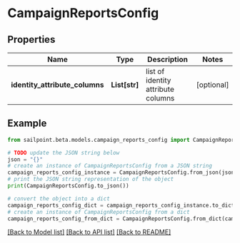 # CampaignReportsConfig


## Properties

Name | Type | Description | Notes
------------ | ------------- | ------------- | -------------
**identity_attribute_columns** | **List[str]** | list of identity attribute columns | [optional] 

## Example

```python
from sailpoint.beta.models.campaign_reports_config import CampaignReportsConfig

# TODO update the JSON string below
json = "{}"
# create an instance of CampaignReportsConfig from a JSON string
campaign_reports_config_instance = CampaignReportsConfig.from_json(json)
# print the JSON string representation of the object
print(CampaignReportsConfig.to_json())

# convert the object into a dict
campaign_reports_config_dict = campaign_reports_config_instance.to_dict()
# create an instance of CampaignReportsConfig from a dict
campaign_reports_config_from_dict = CampaignReportsConfig.from_dict(campaign_reports_config_dict)
```
[[Back to Model list]](../README.md#documentation-for-models) [[Back to API list]](../README.md#documentation-for-api-endpoints) [[Back to README]](../README.md)


